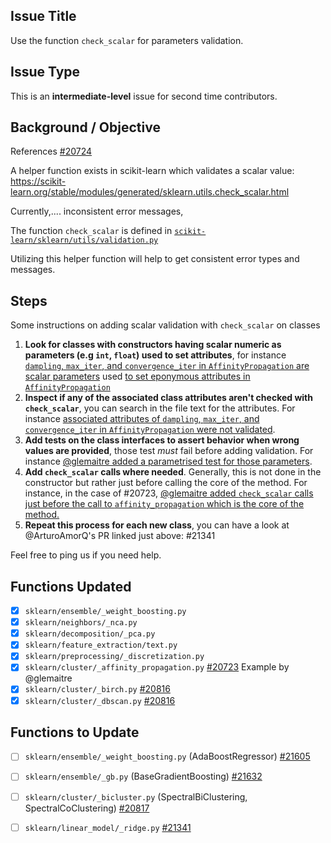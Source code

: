 ## Issue Title
Use the function `check_scalar` for parameters validation. 

## Issue Type
This is an **intermediate-level** issue for second time contributors.

## Background / Objective

References [#20724](https://github.com/scikit-learn/scikit-learn/issues/20724)

A helper function exists in scikit-learn which validates a scalar value:  
https://scikit-learn.org/stable/modules/generated/sklearn.utils.check_scalar.html

Currently,.... inconsistent error messages, 

The function `check_scalar` is defined in [`scikit-learn/sklearn/utils/validation.py`](https://github.com/scikit-learn/scikit-learn/blob/6077d52b706d118c0d9fb1e69c254bc67e15b078/sklearn/utils/validation.py)


Utilizing this helper function will help to get consistent error types and messages.

## Steps

Some instructions on adding scalar validation with `check_scalar` on classes
 
1. **Look for classes with constructors having scalar numeric as parameters (e.g `int`, `float`) used to set attributes**, for instance [`dampling`, `max_iter`, and `convergence_iter` in `AffinityPropagation` are scalar parameters]( https://github.com/scikit-learn/scikit-learn/pull/20723/files#diff-62083de22888eadb572404f8f7255a19a74370eeaf2a893858b066d90ada979eL273-L285)  used [to set eponymous attributes in `AffinityPropagation`](https://github.com/scikit-learn/scikit-learn/pull/20723/files#diff-62083de22888eadb572404f8f7255a19a74370eeaf2a893858b066d90ada979eR404-R406)
1. **Inspect if any of the associated class attributes aren't checked with `check_scalar`**, you can search in the file text for the attributes. For instance [associated attributes of `dampling`, `max_iter`, and `convergence_iter` in `AffinityPropagation` were not validated](https://github.com/scikit-learn/scikit-learn/pull/20723/files#diff-62083de22888eadb572404f8f7255a19a74370eeaf2a893858b066d90ada979eL458).
1. **Add tests on the class interfaces to assert behavior when wrong values are provided**, those test _must_ fail before adding validation. For instance [@glemaitre added a parametrised test for those parameters](https://github.com/scikit-learn/scikit-learn/pull/20723/files#diff-35c6902baaa6b79819df8746c45a68f5d9057003fcd4189ac1d44213ac1eced2R76-R95).
1. **Add `check_scalar` calls where needed**. Generally, this is not done in the constructor but rather just before calling the core of the method. For instance, in the case of #20723, [@glemaitre added `check_scalar` calls just before the call to `affinity_propagation` which is the core of the method.](https://github.com/scikit-learn/scikit-learn/pull/20723/files#diff-62083de22888eadb572404f8f7255a19a74370eeaf2a893858b066d90ada979eR460-R475)
1. **Repeat this process for each new class**, you can have a look at @ArturoAmorQ's PR linked just above: #21341

Feel free to ping us if you need help.

## Functions Updated
- [x] `sklearn/ensemble/_weight_boosting.py`
- [x] `sklearn/neighbors/_nca.py`
- [x] `sklearn/decomposition/_pca.py`
- [x] `sklearn/feature_extraction/text.py`
- [x] `sklearn/preprocessing/_discretization.py`
- [x] `sklearn/cluster/_affinity_propagation.py`  [#20723](https://github.com/scikit-learn/scikit-learn/pull/20723) Example by @glemaitre
- [x] `sklearn/cluster/_birch.py`  [#20816](https://github.com/scikit-learn/scikit-learn/pull/20816)
- [x] `sklearn/cluster/_dbscan.py`  [#20816](https://github.com/scikit-learn/scikit-learn/pull/20816)

## Functions to Update
- [ ] `sklearn/ensemble/_weight_boosting.py` (AdaBoostRegressor)  [#21605](https://github.com/scikit-learn/scikit-learn/pull/21605)
- [ ] `sklearn/ensemble/_gb.py` (BaseGradientBoosting)  [#21632](https://github.com/scikit-learn/scikit-learn/pull/21632)
- [ ] `sklearn/cluster/_bicluster.py` (SpectralBiClustering, SpectralCoClustering)  [#20817](https://github.com/scikit-learn/scikit-learn/pull/20817)
- [ ] `sklearn/linear_model/_ridge.py`  [#21341](https://github.com/scikit-learn/scikit-learn/pull/21341)



